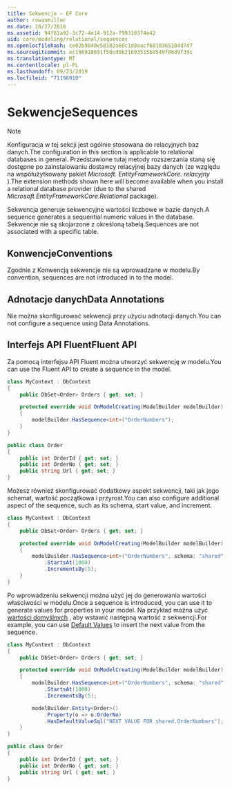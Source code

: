 ```yaml
---
title: Sekwencje — EF Core
author: rowanmiller
ms.date: 10/27/2016
ms.assetid: 94f81a92-3c72-4e14-912a-f99310374e42
uid: core/modeling/relational/sequences
ms.openlocfilehash: ce02b9840e58102a60c1d8eacf6810365104d7d7
ms.sourcegitcommit: ec196918691f50cd0b21693515b0549f06d9f39c
ms.translationtype: MT
ms.contentlocale: pl-PL
ms.lasthandoff: 09/23/2019
ms.locfileid: "71196910"
---
```

# <a name="sequences"></a><span data-ttu-id="ef72a-102">Sekwencje</span><span class="sxs-lookup"><span data-stu-id="ef72a-102">Sequences</span></span>

> [!NOTE]  
> <span data-ttu-id="ef72a-103">Konfiguracja w tej sekcji jest ogólnie stosowana do relacyjnych baz danych.</span><span class="sxs-lookup"><span data-stu-id="ef72a-103">The configuration in this section is applicable to relational databases in general.</span></span> <span data-ttu-id="ef72a-104">Przedstawione tutaj metody rozszerzania staną się dostępne po zainstalowaniu dostawcy relacyjnej bazy danych (ze względu na współużytkowany pakiet *Microsoft. EntityFrameworkCore. relacyjny* ).</span><span class="sxs-lookup"><span data-stu-id="ef72a-104">The extension methods shown here will become available when you install a relational database provider (due to the shared *Microsoft.EntityFrameworkCore.Relational* package).</span></span>

<span data-ttu-id="ef72a-105">Sekwencja generuje sekwencyjne wartości liczbowe w bazie danych.</span><span class="sxs-lookup"><span data-stu-id="ef72a-105">A sequence generates a sequential numeric values in the database.</span></span> <span data-ttu-id="ef72a-106">Sekwencje nie są skojarzone z określoną tabelą.</span><span class="sxs-lookup"><span data-stu-id="ef72a-106">Sequences are not associated with a specific table.</span></span>

## <a name="conventions"></a><span data-ttu-id="ef72a-107">Konwencje</span><span class="sxs-lookup"><span data-stu-id="ef72a-107">Conventions</span></span>

<span data-ttu-id="ef72a-108">Zgodnie z Konwencją sekwencje nie są wprowadzane w modelu.</span><span class="sxs-lookup"><span data-stu-id="ef72a-108">By convention, sequences are not introduced in to the model.</span></span>

## <a name="data-annotations"></a><span data-ttu-id="ef72a-109">Adnotacje danych</span><span class="sxs-lookup"><span data-stu-id="ef72a-109">Data Annotations</span></span>

<span data-ttu-id="ef72a-110">Nie można skonfigurować sekwencji przy użyciu adnotacji danych.</span><span class="sxs-lookup"><span data-stu-id="ef72a-110">You can not configure a sequence using Data Annotations.</span></span>

## <a name="fluent-api"></a><span data-ttu-id="ef72a-111">Interfejs API Fluent</span><span class="sxs-lookup"><span data-stu-id="ef72a-111">Fluent API</span></span>

<span data-ttu-id="ef72a-112">Za pomocą interfejsu API Fluent można utworzyć sekwencję w modelu.</span><span class="sxs-lookup"><span data-stu-id="ef72a-112">You can use the Fluent API to create a sequence in the model.</span></span>

<!-- [!code-csharp[Main](samples/core/relational/Modeling/FluentAPI/Relational/Sequence.cs?highlight=7)] -->
``` csharp
class MyContext : DbContext
{
    public DbSet<Order> Orders { get; set; }

    protected override void OnModelCreating(ModelBuilder modelBuilder)
    {
        modelBuilder.HasSequence<int>("OrderNumbers");
    }
}

public class Order
{
    public int OrderId { get; set; }
    public int OrderNo { get; set; }
    public string Url { get; set; }
}
```

<span data-ttu-id="ef72a-113">Możesz również skonfigurować dodatkowy aspekt sekwencji, taki jak jego schemat, wartość początkowa i przyrost.</span><span class="sxs-lookup"><span data-stu-id="ef72a-113">You can also configure additional aspect of the sequence, such as its schema, start value, and increment.</span></span>

<!-- [!code-csharp[Main](samples/core/relational/Modeling/FluentAPI/Relational/SequenceConfigured.cs?highlight=7,8,9)] -->
``` csharp
class MyContext : DbContext
{
    public DbSet<Order> Orders { get; set; }

    protected override void OnModelCreating(ModelBuilder modelBuilder)
    {
        modelBuilder.HasSequence<int>("OrderNumbers", schema: "shared")
            .StartsAt(1000)
            .IncrementsBy(5);
    }
}
```

<span data-ttu-id="ef72a-114">Po wprowadzeniu sekwencji można użyć jej do generowania wartości właściwości w modelu.</span><span class="sxs-lookup"><span data-stu-id="ef72a-114">Once a sequence is introduced, you can use it to generate values for properties in your model.</span></span> <span data-ttu-id="ef72a-115">Na przykład można użyć [wartości domyślnych](default-values.md) , aby wstawić następną wartość z sekwencji.</span><span class="sxs-lookup"><span data-stu-id="ef72a-115">For example, you can use [Default Values](default-values.md) to insert the next value from the sequence.</span></span>

<!-- [!code-csharp[Main](samples/core/relational/Modeling/FluentAPI/Relational/SequenceUsed.cs?highlight=11,12,13)] -->
``` csharp
class MyContext : DbContext
{
    public DbSet<Order> Orders { get; set; }

    protected override void OnModelCreating(ModelBuilder modelBuilder)
    {
        modelBuilder.HasSequence<int>("OrderNumbers", schema: "shared")
            .StartsAt(1000)
            .IncrementsBy(5);

        modelBuilder.Entity<Order>()
            .Property(o => o.OrderNo)
            .HasDefaultValueSql("NEXT VALUE FOR shared.OrderNumbers");
    }
}

public class Order
{
    public int OrderId { get; set; }
    public int OrderNo { get; set; }
    public string Url { get; set; }
}
```

